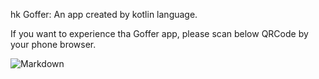 hk Goffer: An app created by kotlin language.

If you want to experience tha Goffer app, please scan below QRCode by your phone browser.

![Markdown](http://i1.piimg.com/546084/5a3def64e8af0365.png)
